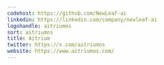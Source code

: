 ```yaml
---
codehost: https://github.com/NewLeaf-ai
linkedin: https://linkedin.com/company/newleaf-ai
logohandle: aitriumos
sort: aitriumos
title: Aitrium
twitter: https://x.com/aitriumos
website: https://www.aitriumos.com/
---
```

